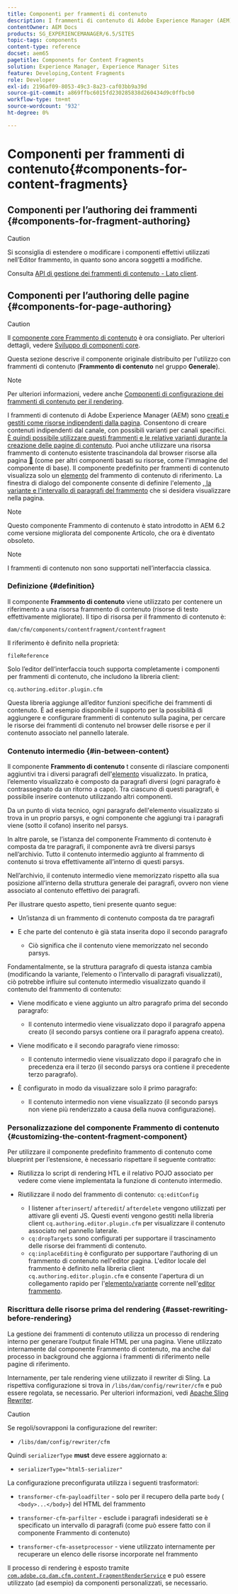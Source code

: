 ```yaml
---
title: Componenti per frammenti di contenuto
description: I frammenti di contenuto di Adobe Experience Manager (AEM) vengono creati e gestiti come risorse indipendenti dalla pagina
contentOwner: AEM Docs
products: SG_EXPERIENCEMANAGER/6.5/SITES
topic-tags: components
content-type: reference
docset: aem65
pagetitle: Components for Content Fragments
solution: Experience Manager, Experience Manager Sites
feature: Developing,Content Fragments
role: Developer
exl-id: 2196af09-8053-49c3-8a23-caf03bb9a39d
source-git-commit: a869ffbc6015fd230285838d260434d9c0ffbcb0
workflow-type: tm+mt
source-wordcount: '932'
ht-degree: 0%

---
```


# Componenti per frammenti di contenuto{#components-for-content-fragments}

## Componenti per l’authoring dei frammenti {#components-for-fragment-authoring}

>[!CAUTION]
>
>Si sconsiglia di estendere o modificare i componenti effettivi utilizzati nell’Editor frammento, in quanto sono ancora soggetti a modifiche.

Consulta [API di gestione dei frammenti di contenuto - Lato client](/help/sites-developing/customizing-content-fragments.md#the-content-fragment-management-api-client-side).

## Componenti per l’authoring delle pagine {#components-for-page-authoring}

>[!CAUTION]
>
>Il [componente core Frammento di contenuto](https://experienceleague.adobe.com/docs/experience-manager-core-components/using/wcm-components/content-fragment-component.html?lang=it) è ora consigliato. Per ulteriori dettagli, vedere [Sviluppo di componenti core](https://experienceleague.adobe.com/docs/experience-manager-core-components/using/developing/overview.html).
>
>Questa sezione descrive il componente originale distribuito per l&#39;utilizzo con frammenti di contenuto (**Frammento di contenuto** nel gruppo **Generale**).

>[!NOTE]
>
>Per ulteriori informazioni, vedere anche [Componenti di configurazione dei frammenti di contenuto per il rendering](/help/sites-developing/content-fragments-config-components-rendering.md).

I frammenti di contenuto di Adobe Experience Manager (AEM) sono [creati e gestiti come risorse indipendenti dalla pagina](/help/assets/content-fragments/content-fragments.md). Consentono di creare contenuti indipendenti dal canale, con possibili varianti per canali specifici. [È quindi possibile utilizzare questi frammenti e le relative varianti durante la creazione delle pagine di contenuto](/help/sites-authoring/content-fragments.md). Puoi anche utilizzare una risorsa frammento di contenuto esistente trascinandola dal browser risorse alla pagina [&#128279;](/help/sites-authoring/content-fragments.md#adding-a-content-fragment-to-your-page) (come per altri componenti basati su risorse, come l&#39;immagine del componente di base).  Il componente predefinito per frammenti di contenuto visualizza solo un [elemento](/help/assets/content-fragments/content-fragments.md#constituent-parts-of-a-content-fragment) del frammento di contenuto di riferimento. La finestra di dialogo del componente consente di definire l&#39;elemento [, la variante e l&#39;intervallo di paragrafi del frammento](/help/assets/content-fragments/content-fragments.md#constituent-parts-of-a-content-fragment) che si desidera visualizzare nella pagina.

>[!NOTE]
>
>Questo componente Frammento di contenuto è stato introdotto in AEM 6.2 come versione migliorata del componente Articolo, che ora è diventato obsoleto.

>[!NOTE]
>
>I frammenti di contenuto non sono supportati nell’interfaccia classica.

### Definizione {#definition}

Il componente **Frammento di contenuto** viene utilizzato per contenere un riferimento a una risorsa frammento di contenuto (risorse di testo effettivamente migliorate). Il tipo di risorsa per il frammento di contenuto è:

`dam/cfm/components/contentfragment/contentfragment`

Il riferimento è definito nella proprietà:

`fileReference`

Solo l’editor dell’interfaccia touch supporta completamente i componenti per frammenti di contenuto, che includono la libreria client:

`cq.authoring.editor.plugin.cfm`

Questa libreria aggiunge all’editor funzioni specifiche dei frammenti di contenuto. È ad esempio disponibile il supporto per la possibilità di aggiungere e configurare frammenti di contenuto sulla pagina, per cercare le risorse dei frammenti di contenuto nel browser delle risorse e per il contenuto associato nel pannello laterale.

### Contenuto intermedio {#in-between-content}

Il componente **Frammento di contenuto** t consente di rilasciare componenti aggiuntivi tra i diversi paragrafi dell&#39;[elemento](/help/assets/content-fragments/content-fragments.md#constituent-parts-of-a-content-fragment) visualizzato. In pratica, l’elemento visualizzato è composto da paragrafi diversi (ogni paragrafo è contrassegnato da un ritorno a capo). Tra ciascuno di questi paragrafi, è possibile inserire contenuto utilizzando altri componenti.

Da un punto di vista tecnico, ogni paragrafo dell&#39;elemento visualizzato si trova in un proprio parsys, e ogni componente che aggiungi tra i paragrafi viene (sotto il cofano) inserito nel parsys.

In altre parole, se l’istanza del componente Frammento di contenuto è composta da tre paragrafi, il componente avrà tre diversi parsys nell’archivio. Tutto il contenuto intermedio aggiunto al frammento di contenuto si trova effettivamente all’interno di questi parsys.

Nell’archivio, il contenuto intermedio viene memorizzato rispetto alla sua posizione all’interno della struttura generale dei paragrafi, ovvero non viene associato al contenuto effettivo dei paragrafi.

Per illustrare questo aspetto, tieni presente quanto segue:

* Un’istanza di un frammento di contenuto composta da tre paragrafi
* E che parte del contenuto è già stata inserita dopo il secondo paragrafo

   * Ciò significa che il contenuto viene memorizzato nel secondo parsys.

Fondamentalmente, se la struttura paragrafo di questa istanza cambia (modificando la variante, l’elemento o l’intervallo di paragrafi visualizzati), ciò potrebbe influire sul contenuto intermedio visualizzato quando il contenuto del frammento di contenuto:

* Viene modificato e viene aggiunto un altro paragrafo prima del secondo paragrafo:

   * Il contenuto intermedio viene visualizzato dopo il paragrafo appena creato (il secondo parsys contiene ora il paragrafo appena creato).

* Viene modificato e il secondo paragrafo viene rimosso:

   * Il contenuto intermedio viene visualizzato dopo il paragrafo che in precedenza era il terzo (il secondo parsys ora contiene il precedente terzo paragrafo).

* È configurato in modo da visualizzare solo il primo paragrafo:

   * Il contenuto intermedio non viene visualizzato (il secondo parsys non viene più renderizzato a causa della nuova configurazione).

### Personalizzazione del componente Frammento di contenuto {#customizing-the-content-fragment-component}

Per utilizzare il componente predefinito frammento di contenuto come blueprint per l’estensione, è necessario rispettare il seguente contratto:

* Riutilizza lo script di rendering HTL e il relativo POJO associato per vedere come viene implementata la funzione di contenuto intermedio.
* Riutilizzare il nodo del frammento di contenuto: `cq:editConfig`

   * I listener `afterinsert`/ `afteredit`/ `afterdelete` vengono utilizzati per attivare gli eventi JS. Questi eventi vengono gestiti nella libreria client `cq.authoring.editor.plugin.cfm` per visualizzare il contenuto associato nel pannello laterale.
   * `cq:dropTargets` sono configurati per supportare il trascinamento delle risorse dei frammenti di contenuto.
   * `cq:inplaceEditing` è configurato per supportare l&#39;authoring di un frammento di contenuto nell&#39;editor pagina. L&#39;editor locale del frammento è definito nella libreria client `cq.authoring.editor.plugin.cfm` e consente l&#39;apertura di un collegamento rapido per l&#39;[elemento/variante](/help/assets/content-fragments/content-fragments.md#constituent-parts-of-a-content-fragment) corrente nell&#39;[editor frammento](/help/assets/content-fragments/content-fragments-variations.md).

### Riscrittura delle risorse prima del rendering {#asset-rewriting-before-rendering}

La gestione dei frammenti di contenuto utilizza un processo di rendering interno per generare l’output finale HTML per una pagina. Viene utilizzato internamente dal componente Frammento di contenuto, ma anche dal processo in background che aggiorna i frammenti di riferimento nelle pagine di riferimento.

Internamente, per tale rendering viene utilizzato il rewriter di Sling. La rispettiva configurazione si trova in `/libs/dam/config/rewriter/cfm` e può essere regolata, se necessario. Per ulteriori informazioni, vedi [Apache Sling Rewriter](https://sling.apache.org/documentation/bundles/output-rewriting-pipelines-org-apache-sling-rewriter.html).

>[!CAUTION]
>
>Se regoli/sovrapponi la configurazione del rewriter:
>
>* `/libs/dam/config/rewriter/cfm`
>
>Quindi `serializerType` **must** deve essere aggiornato a:
>
>* `serializerType="html5-serializer"`

La configurazione preconfigurata utilizza i seguenti trasformatori:

* `transformer-cfm-payloadfilter` - solo per il recupero della parte `body` ( `<body>...</body>`) del HTML del frammento

* `transformer-cfm-parfilter` - esclude i paragrafi indesiderati se è specificato un intervallo di paragrafi (come può essere fatto con il componente Frammento di contenuto)
* `transformer-cfm-assetprocessor` - viene utilizzato internamente per recuperare un elenco delle risorse incorporate nel frammento

Il processo di rendering è esposto tramite [`com.adobe.cq.dam.cfm.content.FragmentRenderService`](https://developer.adobe.com/experience-manager/reference-materials/6-5-lts/javadoc/com/adobe/cq/dam/cfm/ContentFragment.html) e può essere utilizzato (ad esempio) da componenti personalizzati, se necessario.
